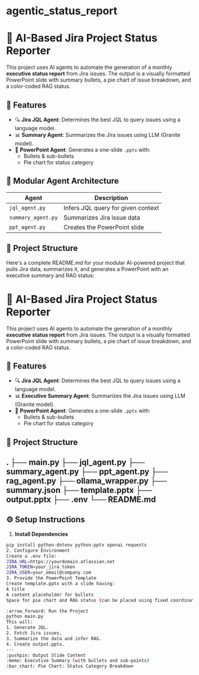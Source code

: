 # agentic_status_report
# :brain: AI-Based Jira Project Status Reporter
This project uses AI agents to automate the generation of a monthly **executive status report** from Jira issues. The output is a visually formatted PowerPoint slide with summary bullets, a pie chart of issue breakdown, and a color-coded RAG status.

## :rocket: Features
- :mag: **Jira JQL Agent**: Determines the best JQL to query issues using a language model.
- :bar_chart: **Summary Agent**: Summarizes the Jira issues using LLM (Granite model).
- :art: **PowerPoint Agent**: Generates a one-slide `.pptx` with:
  - Bullets & sub-bullets
  - Pie chart for status category
    
## :bricks: Modular Agent Architecture
| Agent         | Description                             | 
|---------------|-----------------------------------------|
| `jql_agent.py`       | Infers JQL query for given context| 
| `summary_agent.py`   | Summarizes Jira issue data        |
| `ppt_agent.py`       | Creates the PowerPoint slide      | 

## :open_file_folder: Project Structure
Here's a complete README.md for your modular AI-powered project that pulls Jira data, summarizes it, and generates a PowerPoint with an executive summary and RAG status:
# :brain: AI-Based Jira Project Status Reporter
This project uses AI agents to automate the generation of a monthly **executive status report** from Jira issues. The output is a visually formatted PowerPoint slide with summary bullets, a pie chart of issue breakdown, and a color-coded RAG status.

## :rocket: Features
- :mag: **Jira JQL Agent**: Determines the best JQL to query issues using a language model.
- :bar_chart: **Executive Summary Agent**: Summarizes the Jira issues using LLM (Granite model).
- :art: **PowerPoint Agent**: Generates a one-slide `.pptx` with:
  - Bullets & sub-bullets
  - Pie chart for status category

## :open_file_folder: Project Structure
. ├── main.py ├── jql_agent.py ├── summary_agent.py ├── ppt_agent.py ├── rag_agent.py ├── ollama_wrapper.py ├── summary.json ├── template.pptx ├── output.pptx ├── .env └── README.md
---
## :gear: Setup Instructions
1. **Install Dependencies**
```bash
pip install python-dotenv python-pptx openai requests
2. Configure Environment
Create a .env file:
JIRA_URL=https://yourdomain.atlassian.net
JIRA_TOKEN=your_jira_token
JIRA_USER=your_email@company.com
3. Provide the PowerPoint Template
Create template.pptx with a slide having:
A title
A content placeholder for bullets
Space for pie chart and RAG status (can be placed using fixed coordinates)

:arrow_forward: Run the Project
python main.py
This will:
1. Generate JQL.
2. Fetch Jira issues.
3. Summarize the data and infer RAG.
4. Create output.pptx.
---
:pushpin: Output Slide Content
:memo: Executive Summary (with bullets and sub-points)
:bar_chart: Pie Chart: Status Category Breakdown
